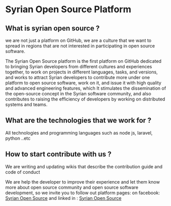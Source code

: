 # Syrian Open Source Platform

## What is syrian open source ?
we are not just a platform on GitHub, we are a culture
that we want to spread in regions that are not
interested in participating in open source software.

The Syrian Open Source platform is the first platform on
GitHub dedicated to bringing Syrian developers from
different cultures and experiences together, to work on
projects in different languages, tasks, and versions, and
works to attract Syrian developers to contribute more
under one platform to open source software, work on it,
and issue it with high quality and advanced engineering
features, which It stimulates the dissemination of the
open-source concept in the Syrian software community,
and also contributes to raising the efficiency of developers
by working on distributed systems and teams.

## What are the technologies that we work for ?
All technologies and programming languages such as node js, laravel, python ..etc

## How to start contribute with us ?
We are writing and updating wikis that describe the contribution guide and code of conduct

We are help the developer to improve their experience and let them know more about open source community
and open source software development, so we invite you to follow out platform pages:
on facebook: [Syrian Open Source](https://www.facebook.com/syrian.open.source/)
and linked in : [Syrian Open Source](https://www.linkedin.com/company/syrian-open-source)  
